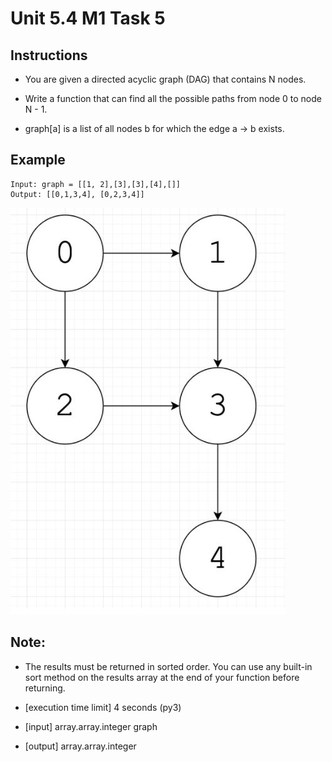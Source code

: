 # Unit 5.4 M1 Task 5

## Instructions
- You are given a directed acyclic graph (DAG) that contains N nodes.

- Write a function that can find all the possible paths from node 0 to node N - 1.

- graph[a] is a list of all nodes b for which the edge a -> b exists.

## Example
```
Input: graph = [[1, 2],[3],[3],[4],[]]
Output: [[0,1,3,4], [0,2,3,4]]
```
![image](/assets/Task5.jpg)

## Note: 
- The results must be returned in sorted order. You can use any built-in sort method on the results array at the end of your function before returning.

- [execution time limit] 4 seconds (py3)

- [input] array.array.integer graph

- [output] array.array.integer

